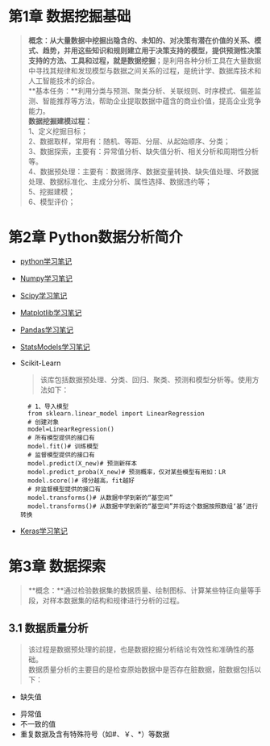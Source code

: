 # 第1章 数据挖掘基础
>**概念：**从大量数据中挖掘出隐含的、未知的、对决策有潜在价值的关系、模式、趋势，并用这些知识和规则建立用于决策支持的模型，提供预测性决策支持的方法、工具和过程，就是**数据挖掘**；是利用各种分析工具在大量数据中寻找其规律和发现模型与数据之间关系的过程，是统计学、数据库技术和人工智能技术的综合。  
>**基本任务：**利用分类与预测、聚类分析、关联规则、时序模式、偏差监测、智能推荐等方法，帮助企业提取数据中蕴含的商业价值，提高企业竞争能力。  
>**数据挖掘建模过程：**  
>1、定义挖掘目标；  
>2、数据取样，常用有：随机、等距、分层、从起始顺序、分类；  
>3、数据探索，主要有：异常值分析、缺失值分析、相关分析和周期性分析等。  
>4、数据预处理：主要有：数据筛序、数据变量转换、缺失值处理、坏数据处理、数据标准化、主成分分析、属性选择、数据违约等；  
>5、挖掘建模；  
>6、模型评价；
# 第2章 Python数据分析简介  
* [python学习笔记](http://www.cnblogs.com/NSGUF/p/7459427.html)  
* [Numpy学习笔记](http://www.cnblogs.com/NSGUF/p/7406027.html)  
* [Scipy学习笔记](http://www.cnblogs.com/NSGUF/p/7406027.html)  
* [Matplotlib学习笔记](http://www.cnblogs.com/NSGUF/p/7406027.html)  
* [Pandas学习笔记](http://www.cnblogs.com/NSGUF/p/8127673.html)  
* [StatsModels学习笔记](http://www.cnblogs.com/NSGUF/p/7406027.html)  
* Scikit-Learn  
	>该库包括数据预处理、分类、回归、聚类、预测和模型分析等。使用方法如下：  
	  
		# 1、导入模型
		from sklearn.linear_model import LinearRegression
		# 创建对象
		model=LinearRegression()
		# 所有模型提供的接口有
		model.fit()# 训练模型
		# 监督模型提供的接口有
		model.predict(X_new)# 预测新样本
		model.predict_proba(X_new)# 预测概率，仅对某些模型有用如：LR
		model.score()# 得分越高，fit越好
		# 非监督模型提供的接口有
		model.transforms()# 从数据中学到新的“基空间”
		model.transforms()# 从数据中学到新的“基空间”并将这个数据按照数组‘基’进行转换
* [Keras学习笔记](http://www.cnblogs.com/NSGUF/p/7406027.html)  
# 第3章 数据探索
>**概念：**通过检验数据集的数据质量、绘制图标、计算某些特征向量等手段，对样本数据集的结构和规律进行分析的过程。
## 3.1 数据质量分析
>该过程是数据预处理的前提，也是数据挖掘分析结论有效性和准确性的基础。  
>数据质量分析的主要目的是检查原始数据中是否存在脏数据，脏数据包括以下：  
* 缺失值  
>
* 异常值
* 不一致的值
* 重复数据及含有特殊符号（如#、￥、*）等数据  


